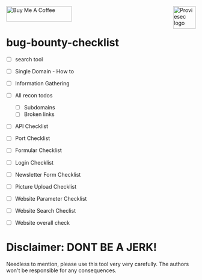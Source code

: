 <a href="https://proviesec.org/">
    <img src="https://avatars.githubusercontent.com/u/92156402?s=400&u=7fe0dbb9085a37818ee8c2b061432a9a69cbff42&v=4" alt="Proviesec logo" title="Proviesec" align="right" height="60" />
</a>
<a href="https://www.buymeacoffee.com/proviesec" target="_blank"><img src="https://cdn.buymeacoffee.com/buttons/default-orange.png" alt="Buy Me A Coffee" height="41" width="174"></a>

# bug-bounty-checklist

- [ ] search tool
- [ ] Single Domain - How to 
- [ ] Information Gathering 
- [ ] All recon todos 
  - [ ] Subdomains
  - [ ] Broken links
- [ ] API Checklist 
- [ ] Port Checklist 
- [ ] Formular Checklist
- [ ] Login Checklist
- [ ] Newsletter Form Checklist
- [ ] Picture Upload Checklist
- [ ] Website Parameter Checklist
- [ ] Website Search Checlist
- [ ] Website overall check 


# Disclaimer: DONT BE A JERK!
Needless to mention, please use this tool very very carefully. The authors won't be responsible for any consequences.
 
